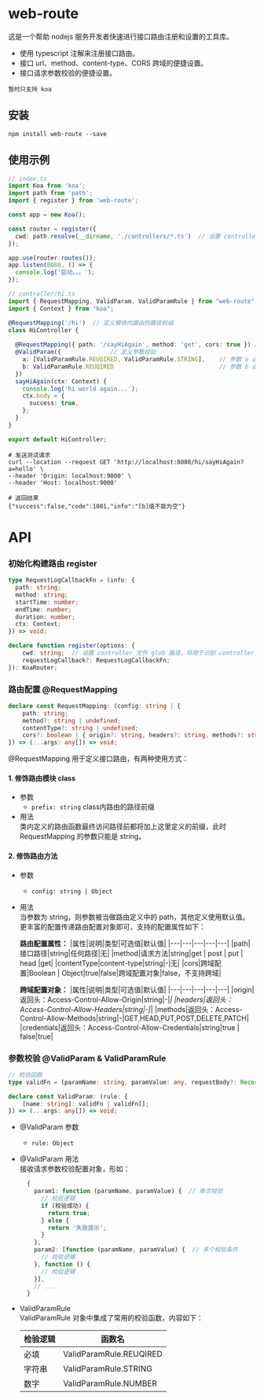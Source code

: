 # web-route
这是一个帮助 nodejs 服务开发者快速进行接口路由注册和设置的工具库。
* 使用 typescript 注解来注册接口路由。
* 接口 url、method、content-type、CORS 跨域的便捷设置。
* 接口请求参数校验的便捷设置。

`暂时只支持 koa`

## 安装
```
npm install web-route --save
```

## 使用示例
```typescript
// index.ts
import Koa from 'koa';
import path from 'path';
import { register } from 'web-route';

const app = new Koa();

const router = register({
  cwd: path.resolve(__dirname, './controllers/*.ts')  // 设置 controller 文件 glob 路径
});

app.use(router.routes());
app.listen(8080, () => {
  console.log('启动。。。');
});
```
```typescript
// controller/hi.ts
import { RequestMapping, ValidParam, ValidParamRule } from "web-route";
import { Context } from "koa";

@RequestMapping('/hi')  // 定义模块内路由的路径前缀
class HiController {
  
  @RequestMapping({ path: '/sayHiAgain', method: 'get', cors: true }) // get: /hi/sayHiAgain
  @ValidParam({              // 定义参数校验
    a: [ValidParamRule.REUQIRED, ValidParamRule.STRING],    // 参数 a 必填且字符串类型
    b: ValidParamRule.REUQIRED                              // 参数 b 必填
  })
  sayHiAgain(ctx: Context) {
    console.log('hi world again...');
    ctx.body = {
      success: true,
    };
  }
}

export default HiController;
```

```shell
# 发送测试请求
curl --location --request GET 'http://localhost:8080/hi/sayHiAgain?a=hello' \
--header 'Origin: localhost:9000' \
--header 'Host: localhost:9000'
```

```shell
# 返回结果
{"success":false,"code":1001,"info":"[b]值不能为空"}
```


# API
### 初始化构建路由 register
```typescript
type RequestLogCallbackFn = (info: {
  path: string;
  method: string;
  startTime: number;
  endTime: number;
  duration: number;
  ctx: Context;
}) => void;

declare function register(options: {
    cwd: string;  // 设置 controller 文件 glob 路径，将用于识别 controller 模块。
    requestLogCallback?: RequestLogCallbackFn;
}): KoaRouter;
```


### 路由配置 @RequestMapping
```typescript
declare const RequestMapping: (config: string | {
    path: string;
    method?: string | undefined;
    contentType?: string | undefined;
    cors?: boolean | { origin?: string, headers?: string, methods?: string, credentials?: string };
}) => (...args: any[]) => void;
```
@RequestMapping 用于定义接口路由，有两种使用方式：<br/>
#### 1. 修饰路由模块 class
  * 参数
    * `prefix: string` class内路由的路径前缀  
  * 用法<br/>
    类内定义的路由函数最终访问路径前都将加上这里定义的前缀，此时 RequestMapping 的参数只能是 string。

#### 2. 修饰路由方法
  * 参数
    * `config: string | Object`
  * 用法<br/>
    当参数为 string，则参数被当做路由定义中的 path，其他定义使用默认值。更丰富的配置传递路由配置对象即可，支持的配置属性如下：

    **路由配置属性：**
    |属性|说明|类型|可选值|默认值|
    |---|---|---|---|---|
    |path|接口路径|string|任何路径|无|
    |method|请求方法|string|get \| post \| put \| head |get|
    |contentType|content-type|string|-|无|
    |cors|跨域配置|Boolean \| Object|true\|false\|跨域配置对象|false，不支持跨域|

    **跨域配置对象：**
    |属性|说明|类型|可选值|默认值|
    |---|---|---|---|---|
    |origin|返回头：Access-Control-Allow-Origin|string|-|*|
    |headers|返回头：Access-Control-Allow-Headers|string|-|*|
    |methods|返回头：Access-Control-Allow-Methods|string|-|GET,HEAD,PUT,POST,DELETE,PATCH|
    |credentials|返回头：Access-Control-Allow-Credentials|string|true \| false|true|

### 参数校验 @ValidParam & ValidParamRule
```typescript
// 检验函数
type validFn = (paramName: string, paramValue: any, requestBody?: Record<string, any>, ctx?: Context) => string | boolean;

declare const ValidParam: (rule: {
    [name: string]: validFn | validFn[];
}) => (...args: any[]) => void;
```
  * @ValidParam 参数
    * `rule: Object`
  * @ValidParam 用法<br/>
    接收请求参数校验配置对象，形如：
    ```typescript
      {
        param1: function (paramName, paramValue) {  // 单次校验
          // 校验逻辑
          if (校验成功) {
            return true;
          } else {
            return '失败提示';
          }
        },
        param2: [function (paramName, paramValue) {  // 多个校验条件
          // 校验逻辑
        }, function () {
          // 校验逻辑
        }],
        // ...
      }
    ```

  * ValidParamRule<br/>
  ValidParamRule 对象中集成了常用的校验函数，内容如下：

    |检验逻辑|函数名|
    |---|---|
    |必填|ValidParamRule.REUQIRED|
    |字符串|ValidParamRule.STRING|
    |数字|ValidParamRule.NUMBER|